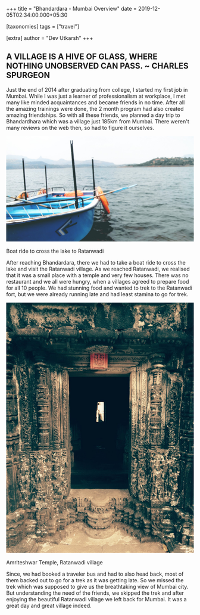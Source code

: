 
+++
title = "Bhandardara - Mumbai Overview"
date = 2019-12-05T02:34:00.000+05:30

[taxonomies]
tags = ["travel"]

[extra]
author = "Dev Utkarsh"
+++

A VILLAGE IS A HIVE OF GLASS, WHERE NOTHING UNOBSERVED CAN PASS. ~ CHARLES SPURGEON
-----------------------------------------------------------------------------------

Just the end of 2014 after graduating from college, I started my first job in Mumbai. While I was just a learner of professionalism at workplace, I met many like minded acquaintances and became friends in no time. After all the amazing trainings were done, the 2 month program had also created amazing friendships. So with all these friends, we planned a day trip to Bhandardhara which was a village just 185km from Mumbai. There weren't many reviews on the web then, so had to figure it ourselves.

![bhandardara](../assets/images/travel/bhandardara-boat.jpeg)

Boat ride to cross the lake to Ratanwadi
  
After reaching Bhandardara, there we had to take a boat ride to cross the lake and visit the Ratanwadi village. As we reached Ratanwadi, we realised that it was a small place with a temple and very few houses. There was no restaurant and we all were hungry, when a villages agreed to prepare food for all 10 people. We had stunning food and wanted to trek to the Ratanwadi fort, but we were already running late and had least stamina to go for trek.  
  

![ratanwadi](../assets/images/travel/ratanwadi.jpeg)

Amriteshwar Temple, Ratanwadi village
  
Since, we had booked a traveler bus and had to also head back, most of them backed out to go for a trek as it was getting late. So we missed the trek which was supposed to give us the breathtaking view of Mumbai city. But understanding the need of the friends, we skipped the trek and after enjoying the beautiful Ratanwadi village we left back for Mumbai. It was a great day and great village indeed.